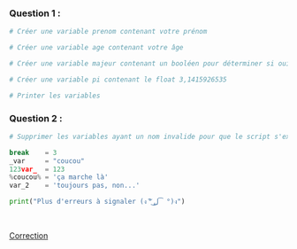 ### Question 1 :

```python
# Créer une variable prenom contenant votre prénom

# Créer une variable age contenant votre âge

# Créer une variable majeur contenant un booléen pour déterminer si oui ou non, vous êtes majeur(e)

# Créer une variable pi contenant le float 3,1415926535

# Printer les variables
```
### Question 2 :

```python
# Supprimer les variables ayant un nom invalide pour que le script s'exécute sans erreur

break    = 3
_var     = "coucou"
123var_  = 123
%coucou% = 'ça marche là'
var_2    = 'toujours pas, non...'

print("Plus d'erreurs à signaler (ง ͠° ͟ل͜ ͡°)ง")
```

<br>

[Correction](Corrections/Correction%20-%20Les%20variables.md)
